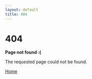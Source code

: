 ```yaml
---
layout: default
title: 404
---
```


<div class="container">
  <div class="row">
    <div class="col-md-12 text-center py-5 my-5">
          <h1>404</h1>
          <p><strong>Page not found :(</strong></p>
         <p>The requested page could not be found.</p>
         <a class="btn btn-default  button-primary px-5" href="{{site.url}}">Home</a>
    </div>
  </div>
</div>
